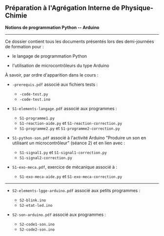 **Préparation à l'Agrégation Interne de Physique-Chimie**
---------------------------

**Notions de programmation Python -- Arduino**

--------------------------------------

Ce dossier contient tous les documents présentés lors des demi-journées de formation pour  : 

- le langage de programmation Python

- l'utilisation de microcontrôleurs du type Arduino

À savoir, par ordre d'apparition dans le cours : 

- `-prerequis.pdf` associé aux fichiers tests : 
	+ `-code-test.py`
	+ `-code-test.ino`

- `S1-elements-langage.pdf` associé aux programmes : 
	+ `S1-programme1.py`
	+ `S1-reaction-aide.py` et `S1-reaction-correction.py`
	+ `S1-programme2.py` et `S1-programme2-correction.py`

- `S1-python-son.pdf` associé à l'activité Arduino "Produire un son en utilisant un microcontrôleur" (séance 2) et en lien avec : 
	+ `S1-signal1.py` et `S1-signal1-correction.py`
	+ `S1-signal2-correction.py`

- `S1-exo-meca.pdf`, exercice de mécanique associé à : 
	+ `S1-exo-meca-aide.py` et `S1-exo-meca-correction.py`

---------------------------------------
- `S2-elements-lgge-arduino.pdf` associé aux petits programmes : 
	+ `S2-blink.ino`
	+ `S2-etat-led.ino`

- `S2-son-arduino.pdf` associé aux programmes : 
	+ `S2-code1-son.ino`
	+ `S2-code2-son.ino`



